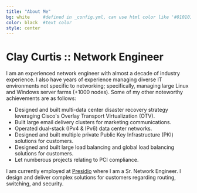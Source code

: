 ```yaml
---
title: "About Me"
bg: white     #defined in _config.yml, can use html color like '#010101'
color: black  #text color
style: center
---
```


# Clay Curtis :: Network Engineer

I am an experienced network engineer with almost a decade of industry experience. I also have years of experience managing diverse IT environments not specific to networking; specifically, managing large Linux and Windows server farms (+1000 nodes).  Some of my other noteworthy achievements are as follows:

- Designed and built multi-data center disaster recovery strategy leveraging Cisco's Overlay Transport Virtualization (OTV).
- Bulit large email delivery clusters for marketing communications.
- Operated dual-stack (IPv4 & IPv6)  data center networks.
- Designed and built multiple private Public Key Infrastructure (PKI) solutions for customers.
- Designed and built large load balancing and global load balancing solutions for customers.
- Let numberous projects relating to PCI compliance.

I am currently employed at [Presidio](http://www.presidio.com/) where I am a Sr. Network Engineer.  I design and deliver complex solutions for customers regarding routing, switching, and security.
